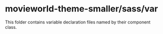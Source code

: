 # movieworld-theme-smaller/sass/var

This folder contains variable declaration files named by their component class.

